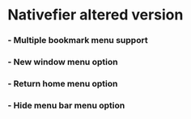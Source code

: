 # Nativefier altered version

### - Multiple bookmark menu support
### - New window menu option
### - Return home menu option
### - Hide menu bar menu option
